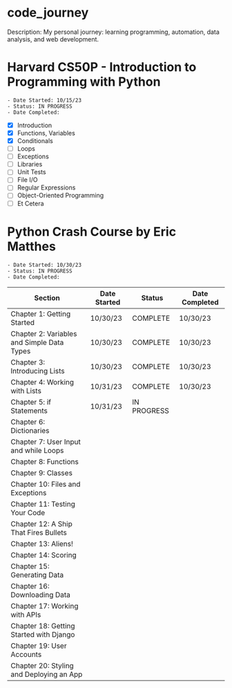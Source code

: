 # code_journey
Description: My personal journey: learning programming, automation, data analysis, and web development.

# Harvard CS50P - Introduction to Programming with Python
    - Date Started: 10/15/23
    - Status: IN PROGRESS
    - Date Completed:

- [x] Introduction
- [x] Functions, Variables
- [x] Conditionals
- [ ] Loops
- [ ] Exceptions
- [ ] Libraries
- [ ] Unit Tests
- [ ] File I/O
- [ ] Regular Expressions
- [ ] Object-Oriented Programming
- [ ] Et Cetera

# Python Crash Course by Eric Matthes
    - Date Started: 10/30/23
    - Status: IN PROGRESS
    - Date Completed:

| Section                                    | Date Started | Status       | Date Completed |
| ------------------------------------------ | ------------ | ------------ | ---------------|
| Chapter 1: Getting Started                 | 10/30/23     | COMPLETE     | 10/30/23       |
| Chapter 2: Variables and Simple Data Types | 10/30/23     | COMPLETE     | 10/30/23       |
| Chapter 3: Introducing Lists               | 10/30/23     | COMPLETE     | 10/30/23       |
| Chapter 4: Working with Lists              | 10/31/23     | COMPLETE     | 10/30/23       |
| Chapter 5: if Statements                   | 10/31/23     | IN PROGRESS  |                |
| Chapter 6: Dictionaries                    |              |              |                |
| Chapter 7: User Input and while Loops      |              |              |                |
| Chapter 8: Functions                       |              |              |                |
| Chapter 9: Classes                         |              |              |                |
| Chapter 10: Files and Exceptions           |              |              |                |
| Chapter 11: Testing Your Code              |              |              |                |
| Chapter 12: A Ship That Fires Bullets      |              |              |                |
| Chapter 13: Aliens!                        |              |              |                |
| Chapter 14: Scoring                        |              |              |                |
| Chapter 15: Generating Data                |              |              |                |
| Chapter 16: Downloading Data               |              |              |                |
| Chapter 17: Working with APIs              |              |              |                |
| Chapter 18: Getting Started with Django    |              |              |                |
| Chapter 19: User Accounts                  |              |              |                |
| Chapter 20: Styling and Deploying an App   |              |              |                |




